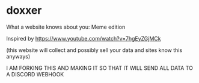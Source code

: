 # doxxer
What a website knows about you: Meme edition

Inspired by https://www.youtube.com/watch?v=7hgEyZGjMCk

(this website will collect and possibly sell your data and sites know this anyways)

I AM FORKING THIS AND MAKING IT SO THAT IT WILL SEND ALL DATA TO A DISCORD WEBHOOK
